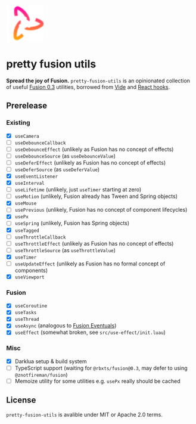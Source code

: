 <img
  src="./assets/logo.svg"
  height="100px"
  alt="Flower"
/>

# pretty fusion utils

**Spread the joy of Fusion.** `pretty-fusion-utils` is an opinionated collection
of useful <a href="https://elttob.uk/Fusion/0.3/">Fusion 0.3</a> utilities,
borrowed from <a href="https://github.com/PepeElToro41/pretty-vide-utils/">Vide</a>
and <a href="https://github.com/littensy/pretty-react-hooks/">React hooks</a>.

## Prerelease

### Existing

- [X] `useCamera`
- [ ] `useDebounceCallback`
- [ ] `useDebounceEffect` (unlikely as Fusion has no concept of effects)
- [ ] `useDebounceSource` (as `useDebounceValue`)
- [ ] `useDeferEffect` (unlikely as Fusion has no concept of effects)
- [ ] `useDeferSource` (as `useDeferValue`)
- [X] `useEventListener`
- [X] `useInterval`
- [ ] `useLifetime` (unlikely, just `useTimer` starting at zero)
- [ ] `useMotion` (unlikely, Fusion already has Tween and Spring objects)
- [X] `useMouse`
- [ ] `usePrevious` (unlikely, Fusion has no concept of component lifecycles)
- [X] `usePx`
- [ ] `useSpring` (unlikely, Fusion has Spring objects)
- [X] `useTagged`
- [ ] `useThrottleCallback`
- [ ] `useThrottleEffect` (unlikely as Fusion has no concept of effects)
- [ ] `useThrottleSource` (as `useThrottleValue`)
- [X] `useTimer`
- [ ] `useUpdateEffect` (unlikely as Fusion has no formal concept of components)
- [X] `useViewport`

### Fusion

- [X] `useCoroutine`
- [X] `useTasks`
- [X] `useThread`
- [X] `useAsync` (analogous to [Fusion Eventuals])
- [X] `useEffect` (somewhat broken, see `src/use-effect/init.luau`)

### Misc

- [X] Darklua setup & build system
- [ ] TypeScript support (waiting for `@rbxts/fusion@0.3`, may defer to using `@znotfireman/fusion`)
- [ ] Memoize utility for some utilities e.g. `usePx` really should be cached

[Fusion Eventuals]: https://github.com/dphfox/Fusion/issues/4
[`pretty-vide-utils`]: https://github.com/PepeElToro41/pretty-vide-utils
[`pretty-react-hooks`]: https://github.com/littensy/pretty-react-hooks

## License

`pretty-fusion-utils` is avalible under MIT or Apache 2.0 terms.
